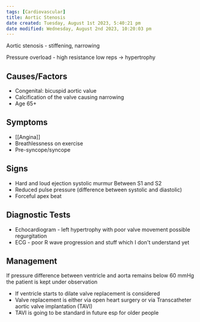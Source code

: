 ```yaml
---
tags: [Cardiovascular]
title: Aortic Stenosis
date created: Tuesday, August 1st 2023, 5:40:21 pm
date modified: Wednesday, August 2nd 2023, 10:20:03 pm
---
```


Aortic stenosis - stiffening, narrowing

Pressure overload - high resistance low reps -> hypertrophy

## Causes/Factors

- Congenital: bicuspid aortic value
- Calcification of the valve causing narrowing
- Age 65+

## Symptoms

- [[Angina]]
- Breathlessness on exercise
- Pre-syncope/syncope

## Signs

- Hard and loud ejection systolic murmur Between S1 and S2
- Reduced pulse pressure (difference between systolic and diastolic)
- Forceful apex beat

## Diagnostic Tests

- Echocardiogram - left hypertrophy with poor valve movement possible regurgitation
- ECG - poor R wave progression and stuff which I don't understand yet

## Management

If pressure difference between ventricle and aorta remains below 60 mmHg the patient is kept under observation

- If ventricle starts to dilate valve replacement is considered
- Valve replacement is either via open heart surgery or via Transcatheter aortic valve implantation (TAVI)
- TAVI is going to be standard in future esp for older people
